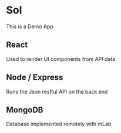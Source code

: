 Sol
=========================
This is a Demo App

## React
Used to render UI components from API data

## Node / Express
Runs the Json restful API on the back end

## MongoDB
Database implemented remotely with mLab
